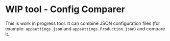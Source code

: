 # WIP tool - Config Comparer

This is work in progress tool. It can combine JSON configuration files (for example: `appsettings.json` and `appsettings.Production.json`) and compare it.